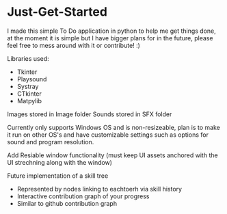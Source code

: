 # Just-Get-Started
I made this simple To Do application in python to help me get things done, at the moment it is simple but I have bigger plans for in the future, please feel free to mess around with it or contribute! :)


Libraries used:
- Tkinter
- Playsound
- Systray
- CTkinter
- Matpylib

Images stored in Image folder
Sounds stored in SFX folder

Currently only supports Windows OS and is non-resizeable, plan is to make it run on other OS's and have customizable settings such as options for sound and program resolution.

Add Resiable window functionality (must keep UI assets anchored with the UI strechning along with the window)

Future implementation of a skill tree
- Represented by nodes linking to eachtoerh via skill history
- Interactive contribution graph of your progress
- Similar to github contribution graph
